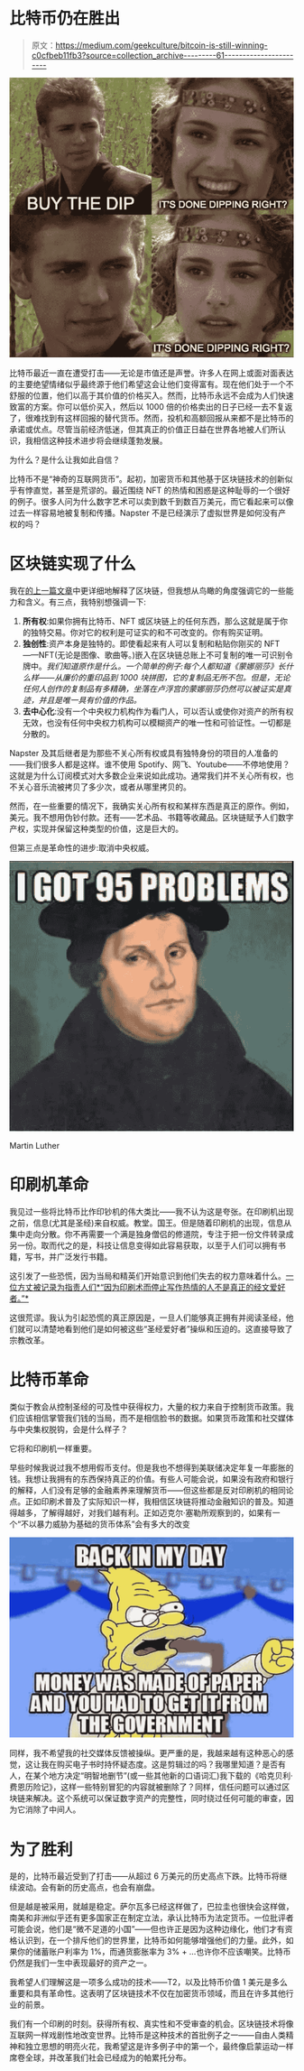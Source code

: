 # 比特币仍在胜出

> 原文：<https://medium.com/geekculture/bitcoin-is-still-winning-c0cfbeb11fb3?source=collection_archive---------61----------------------->

![](img/45aef365039d98549c0a182adbddfc8c.png)

比特币最近一直在遭受打击——无论是市值还是声誉。许多人在网上或面对面表达的主要绝望情绪似乎最终源于他们希望这会让他们变得富有。现在他们处于一个不舒服的位置，他们以高于其价值的价格买入。然而，比特币永远不会成为人们快速致富的方案。你可以低价买入，然后以 1000 倍的价格卖出的日子已经一去不复返了，很难找到有这样回报的替代货币。然而，投机和高额回报从来都不是比特币的承诺或优点。尽管当前经济低迷，但其真正的价值正日益在世界各地被人们所认识，我相信这种技术进步将会继续蓬勃发展。

为什么？是什么让我如此自信？

比特币不是“神奇的互联网货币”。起初，加密货币和其他基于区块链技术的创新似乎有悖直觉，甚至是荒谬的。最近围绕 NFT 的热情和困惑是这种耻辱的一个很好的例子。很多人问为什么数字艺术可以卖到数千到数百万美元，而它看起来可以像过去一样容易地被复制和传播。Napster 不是已经演示了虚拟世界是如何没有产权的吗？

# 区块链实现了什么

我在[的上一篇文章](https://christopher-guarnera.medium.com/what-the-hell-is-going-on-with-cryptocurrencies-aa957f1be524)中更详细地解释了区块链，但我想从鸟瞰的角度强调它的一些能力和含义。有三点，我特别想强调一下:

1.  **所有权**:如果你拥有比特币、NFT 或区块链上的任何东西，那么这就是属于你的独特交易。你对它的权利是可证实的和不可改变的。你有购买证明。
2.  **独创性**:资产本身是独特的。即使看起来有人可以复制和粘贴你刚买的 NFT——NFT(无论是图像、歌曲等。)嵌入在区块链总账上不可复制的唯一可识别令牌中。*我们知道原作是什么。一个简单的例子:每个人都知道《蒙娜丽莎》长什么样——从廉价的重印品到 1000 块拼图，它的复制品无所不包。但是，无论任何人创作的复制品有多精确，坐落在卢浮宫的蒙娜丽莎仍然可以被证实是真迹，并且是唯一具有价值的作品。*
3.  **去中心化**:没有一个中央权力机构作为看门人，可以否认或使你对资产的所有权无效，也没有任何中央权力机构可以模糊资产的唯一性和可验证性。一切都是分散的。

Napster 及其后继者是为那些不关心所有权或具有独特身份的项目的人准备的——我们很多人都是这样。谁不使用 Spotify、网飞、Youtube——不停地使用？这就是为什么订阅模式对大多数企业来说如此成功。通常我们并不关心所有权，也不关心音乐流被拷贝了多少次，或者从哪里拷贝的。

然而，在一些重要的情况下，我确实关心所有权和某样东西是真正的原作。例如，美元。我不想用伪钞付款。还有——艺术品、书籍等收藏品。区块链赋予人们数字产权，实现并保留这种类型的价值，这是巨大的。

但第三点是革命性的进步:取消中央权威。

![](img/3d8cbabbd477277927f1070f81cfb371.png)

Martin Luther

# 印刷机革命

我见过一些将比特币比作印钞机的伟大类比——我不认为这是夸张。在印刷机出现之前，信息(尤其是圣经)来自权威。教堂。国王。但是随着印刷机的出现，信息从集中走向分散。你不再需要一个满是独身僧侣的修道院，专注于把一份文件转录成另一份。取而代之的是，科技让信息变得如此容易获取，以至于人们可以拥有书籍，写书，并广泛发行书籍。

这引发了一些恐慌，因为当局和精英们开始意识到他们失去的权力意味着什么。[一位方丈被记录为指责人们*“因为印刷术而停止写作热情的人不是真正的经文爱好者。”*](https://www.techdirt.com/articles/20110119/05022912725/fifteenth-century-technopanic-about-horrors-printing-press.shtml)

这很荒谬。我认为引起恐慌的真正原因是，一旦人们能够真正拥有并阅读圣经，他们就可以清楚地看到他们是如何被这些“圣经爱好者”操纵和压迫的。这直接导致了宗教改革。

# 比特币革命

类似于教会从控制圣经的可及性中获得权力，大量的权力来自于控制货币政策。我们应该相信掌管我们钱的当局，而不是相信脸书的数据。如果货币政策和社交媒体与中央集权脱钩，会是什么样子？

它将和印刷机一样重要。

早些时候我说过我不想用假币支付。但是我也不想得到美联储决定年复一年膨胀的钱。我想让我拥有的东西保持真正的价值。有些人可能会说，如果没有政府和银行的解释，人们没有足够的金融素养来理解货币——但这些都是反对印刷机的相同论点。正如印刷术普及了实际知识一样，我相信区块链将推动金融知识的普及。知道得越多，了解得越好，对我们越有利。正如迈克尔·塞勒所观察到的，如果有一个“不以暴力威胁为基础的货币体系”会有多大的改变

![](img/d940c2ac2c57ff30d0e7848e9cbb9bec.png)

同样，我不希望我的社交媒体反馈被操纵。更严重的是，我越来越有这种恶心的感觉，这让我在购买电子书时持怀疑态度。这是剪辑过的吗？我哪里知道？是否有人，在某个地方决定“明智地删节”(或一些其他新的口语词汇)我下载的《哈克贝利·费恩历险记》，这样一些特别冒犯的内容就被删除了？同样，信任问题可以通过区块链来解决。这个系统可以保证数字资产的完整性，同时绕过任何可能的审查，因为它消除了中间人。

# 为了胜利

是的，比特币最近受到了打击——从超过 6 万美元的历史高点下跌。比特币将继续波动。会有新的历史高点，也会有崩盘。

但是越是被采用，就越是稳定。萨尔瓦多已经这样做了，巴拉圭也很快会这样做，南美和非洲似乎还有更多国家正在制定立法，承认比特币为法定货币。一位批评者可能会说，他们是“微不足道的小国”——但也许正是因为这种边缘化，他们才有资格认识到，在一个排斥他们的世界里，比特币如何能够增强他们的力量。此外，如果你的储蓄账户利率为 1%，而通货膨胀率为 3% + …也许你不应该嘲笑。比特币仍然是我们一生中表现最好的资产之一。

我希望人们理解这是一项多么成功的技术——T2，以及比特币价值 1 美元是多么重要和具有革命性。这表明了区块链技术不仅在加密货币领域，而且在许多其他行业的前景。

我们有一个印刷的时刻。获得所有权、真实性和不受审查的机会。区块链技术将像互联网一样戏剧性地改变世界。比特币是这种技术的首批例子之一——自由人类精神和独立思想的明亮火花，我希望这是许多例子中的第一个，最终像启蒙运动一样席卷全球，并改革我们社会已经成为的帕累托分布。
